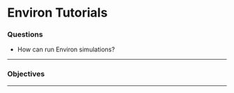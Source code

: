 # Environ Tutorials

### **Questions**

- How can run Environ simulations?
---
### **Objectives**

---
